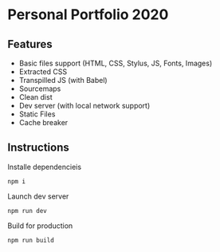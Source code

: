 # Personal Portfolio 2020

## Features

- Basic files support (HTML, CSS, Stylus, JS, Fonts, Images)
- Extracted CSS
- Transpilled JS (with Babel)
- Sourcemaps
- Clean dist
- Dev server (with local network support)
- Static Files
- Cache breaker

## Instructions

Installe dependencieis

```npm i```

Launch dev server

```npm run dev```

Build for production

```npm run build``` 